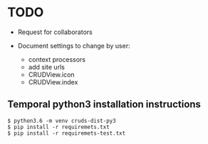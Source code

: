 # TODO

* Request for collaborators

* Document settings to change by user:
  - context processors
  - add site urls
  - CRUDView.icon
  - CRUDView.index
  
## Temporal python3 installation instructions

```
$ python3.6 -m venv cruds-dist-py3
$ pip install -r requiremets.txt
$ pip install -r requiremets-test.txt
```